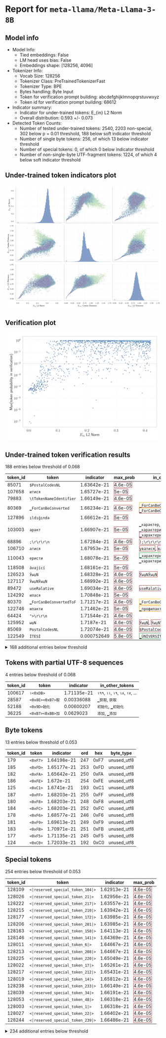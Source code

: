 # Report for `meta-llama/Meta-Llama-3-8B`

## Model info

* Model Info: 
  * Tied embeddings: False
  * LM head uses bias: False
  * Embeddings shape: [128256, 4096]
* Tokenizer Info: 
  * Vocab Size: 128256
  * Tokenizer Class: PreTrainedTokenizerFast
  * Tokenizer Type: BPE
  * Bytes handling: Byte Input
  * Token for verification prompt building: abcdefghijklmnopqrstuvwxyz
  * Token id for verification prompt building: 68612
* Indicator summary: 
  * Indicator for under-trained tokens: E_{in} L2 Norm
  * Overall distribution: 0.593 +/- 0.073
* Detected Token Counts: 
  * Number of tested under-trained tokens: 2540, 2203 non-special, 302 below p = 0.01 threshold, 188 below soft indicator threshold
  * Number of single byte tokens: 256, of which 13 below indicator threshold
  * Number of special tokens: 0, of which 0 below indicator threshold
  * Number of non-single-byte UTF-fragment tokens:  1224, of which 4 below soft indicator threshold

## Under-trained token indicators plot
![Indicators scatter plots](../indicators_pairplot_byid/meta_llama_Meta_Llama_3_8B.png)

## Verification plot
![Verification plot](../verifications_scatterplot/meta_llama_Meta_Llama_3_8B.png)

## Under-trained token verification results
188 entries below threshold of 0.068

|   token_id | token                             |   indicator | max_prob                                                         | in_other_tokens                                                                                                                                                                                                                                                                                        |
|------------|-----------------------------------|-------------|------------------------------------------------------------------|--------------------------------------------------------------------------------------------------------------------------------------------------------------------------------------------------------------------------------------------------------------------------------------------------------|
|      85071 | ````` $PostalCodesNL `````        | 1.63642e-21 | <span style='border: 1px solid rgb(169, 68, 66);'>4.6e-05</span> |                                                                                                                                                                                                                                                                                                        |
|     107658 | ````` итися `````                 | 1.65727e-21 | <span style='border: 1px solid rgb(169, 68, 66);'>5e-05</span>   |                                                                                                                                                                                                                                                                                                        |
|      79883 | ````` \tTokenNameIdentifier ````` | 1.66149e-21 | <span style='border: 1px solid rgb(169, 68, 66);'>4.6e-05</span> |                                                                                                                                                                                                                                                                                                        |
|      80369 | ````` ▁ForCanBeConverted `````    | 1.66234e-21 | <span style='border: 1px solid rgb(169, 68, 66);'>4.6e-05</span> | <span style='border: 1px solid rgb(251, 189, 8);'>````` ▁ForCanBeConvertedToForeach `````</span>, <span style='border: 1px solid rgb(169, 68, 66);'>````` ▁ForCanBeConvertedToF `````</span>                                                                                                           |
|     127896 | ````` ıldığında `````             | 1.66612e-21 | <span style='border: 1px solid rgb(169, 68, 66);'>5e-05</span>   |                                                                                                                                                                                                                                                                                                        |
|     103003 | ````` аракт `````                 | 1.66907e-21 | <span style='border: 1px solid rgb(169, 68, 66);'>5e-05</span>   | ````` ▁характер `````, <span style='border: 1px solid rgb(40, 167, 69);'>````` ▁характеристи `````</span>, ````` ▁характеристики `````, <span style='border: 1px solid rgb(169, 68, 66);'>````` ▁характериз `````</span>, <span style='border: 1px solid rgb(40, 167, 69);'>````` ▁характ `````</span> |
|      68896 | ````` ;\r\r\r\n `````             | 1.67284e-21 | <span style='border: 1px solid rgb(169, 68, 66);'>4.6e-05</span> | <span style='border: 1px solid rgb(169, 68, 66);'>````` );\r\r\r\n `````</span>                                                                                                                                                                                                                        |
|     106710 | ````` атися `````                 | 1.67953e-21 | <span style='border: 1px solid rgb(169, 68, 66);'>5e-05</span>   | <span style='border: 1px solid rgb(169, 68, 66);'>````` уватися `````</span>, <span style='border: 1px solid rgb(169, 68, 66);'>````` ватися `````</span>                                                                                                                                              |
|     110043 | ````` еристи `````                | 1.68078e-21 | <span style='border: 1px solid rgb(169, 68, 66);'>5e-05</span>   | <span style='border: 1px solid rgb(40, 167, 69);'>````` ▁характеристи `````</span>, ````` ▁характеристики `````                                                                                                                                                                                        |
|     118508 | ````` ávající `````               | 1.68161e-21 | <span style='border: 1px solid rgb(169, 68, 66);'>5e-05</span>   |                                                                                                                                                                                                                                                                                                        |
|     126523 | ````` ЎыџN `````                  | 1.68328e-21 | <span style='border: 1px solid rgb(169, 68, 66);'>4.6e-05</span> | <span style='border: 1px solid rgb(169, 68, 66);'>````` ЎыџNЎыџN `````</span>                                                                                                                                                                                                                          |
|     127117 | ````` ЎыџNЎыџN `````              | 1.68992e-21 | <span style='border: 1px solid rgb(169, 68, 66);'>4.6e-05</span> |                                                                                                                                                                                                                                                                                                        |
|      89472 | ````` useRalative `````           | 1.69034e-21 | <span style='border: 1px solid rgb(169, 68, 66);'>4.6e-05</span> | <span style='border: 1px solid rgb(169, 68, 66);'>````` useRalativeImagePath `````</span>                                                                                                                                                                                                              |
|     124292 | ````` илася `````                 | 1.70848e-21 | <span style='border: 1px solid rgb(169, 68, 66);'>5e-05</span>   |                                                                                                                                                                                                                                                                                                        |
|      80370 | ````` ▁ForCanBeConvertedToF ````` | 1.71217e-21 | <span style='border: 1px solid rgb(169, 68, 66);'>4.6e-05</span> | <span style='border: 1px solid rgb(251, 189, 8);'>````` ▁ForCanBeConvertedToForeach `````</span>                                                                                                                                                                                                       |
|     122746 | ````` илакти `````                | 1.71462e-21 | <span style='border: 1px solid rgb(169, 68, 66);'>5e-05</span>   | <span style='border: 1px solid rgb(255, 145, 0);'>````` ▁профилакти `````</span>                                                                                                                                                                                                                       |
|      64424 | ````` ">\r\r\n `````              | 1.71544e-21 | <span style='border: 1px solid rgb(169, 68, 66);'>4.6e-05</span> |                                                                                                                                                                                                                                                                                                        |
|     125952 | ````` ыџN `````                   | 1.7187e-21  | <span style='border: 1px solid rgb(169, 68, 66);'>4.6e-05</span> | <span style='border: 1px solid rgb(169, 68, 66);'>````` ЎыџN `````</span>, <span style='border: 1px solid rgb(169, 68, 66);'>````` ЎыџNЎыџN `````</span>                                                                                                                                               |
|      85069 | ````` PostalCodesNL `````         | 1.72074e-21 | <span style='border: 1px solid rgb(169, 68, 66);'>4.6e-05</span> | <span style='border: 1px solid rgb(169, 68, 66);'>````` $PostalCodesNL `````</span>                                                                                                                                                                                                                    |
|     122549 | ````` İTESİ `````                 | 0.000752649 | <span style='border: 1px solid rgb(169, 68, 66);'>5.8e-05</span> | <span style='border: 1px solid rgb(40, 167, 69);'>````` ▁ÜNİVERSİTESİ `````</span>                                                                                                                                                                                                                     |
<details><summary>168 additional entries below threshold</summary>

|   token_id | token                                        |   indicator | max_prob                                                         | in_other_tokens                                                                                                                                                                                                                    |
|------------|----------------------------------------------|-------------|------------------------------------------------------------------|------------------------------------------------------------------------------------------------------------------------------------------------------------------------------------------------------------------------------------|
|     126545 | ````` ılmaktadır `````                       |  0.00102463 | <span style='border: 1px solid rgb(169, 68, 66);'>5.4e-05</span> |                                                                                                                                                                                                                                    |
|     118260 | ````` ávací `````                            |  0.00120879 | <span style='border: 1px solid rgb(169, 68, 66);'>6e-05</span>   |                                                                                                                                                                                                                                    |
|     126647 | ````` lásil `````                            |  0.00255155 | <span style='border: 1px solid rgb(169, 68, 66);'>6.9e-05</span> |                                                                                                                                                                                                                                    |
|     111067 | ````` ıldığı `````                           |  0.00261602 | <span style='border: 1px solid rgb(169, 68, 66);'>9.8e-08</span> | <span style='border: 1px solid rgb(169, 68, 66);'>````` ıldığında `````</span>                                                                                                                                                     |
|     116552 | ````` ujícím `````                           |  0.0042357  | <span style='border: 1px solid rgb(169, 68, 66);'>6.5e-05</span> |                                                                                                                                                                                                                                    |
|     114185 | ````` ımsız `````                            |  0.00502558 | <span style='border: 1px solid rgb(169, 68, 66);'>5.2e-05</span> | ````` ▁bağımsız `````                                                                                                                                                                                                              |
|     112162 | ````` уватися `````                          |  0.00505603 | <span style='border: 1px solid rgb(169, 68, 66);'>7.7e-05</span> |                                                                                                                                                                                                                                    |
|     108577 | ````` ilmektedir `````                       |  0.00524219 | <span style='border: 1px solid rgb(169, 68, 66);'>7.3e-05</span> |                                                                                                                                                                                                                                    |
|     120424 | ````` espoň `````                            |  0.00554391 | <span style='border: 1px solid rgb(169, 68, 66);'>6.6e-05</span> | ````` ▁alespoň `````                                                                                                                                                                                                               |
|      55716 | ````` ▁?>\r\n\r\n `````                      |  0.00589065 | <span style='border: 1px solid rgb(169, 68, 66);'>6e-05</span>   |                                                                                                                                                                                                                                    |
|     115614 | ````` ujících `````                          |  0.00616856 | <span style='border: 1px solid rgb(169, 68, 66);'>6.8e-05</span> |                                                                                                                                                                                                                                    |
|     110024 | ````` ▁CLIIIK `````                          |  0.00653873 | <span style='border: 1px solid rgb(169, 68, 66);'>7.4e-08</span> |                                                                                                                                                                                                                                    |
|     127748 | ````` ımlar `````                            |  0.00685024 | <span style='border: 1px solid rgb(169, 68, 66);'>6.7e-05</span> |                                                                                                                                                                                                                                    |
|     108653 | ````` átky `````                             |  0.00785891 | <span style='border: 1px solid rgb(169, 68, 66);'>8.1e-05</span> | ````` ▁látky `````                                                                                                                                                                                                                 |
|     118805 | ````` дивиду `````                           |  0.00785909 | <span style='border: 1px solid rgb(169, 68, 66);'>6.5e-05</span> | <span style='border: 1px solid rgb(40, 167, 69);'>````` ▁индивиду `````</span>                                                                                                                                                     |
|      90050 | ````` _ComCallableWrapper `````              |  0.00805348 | <span style='border: 1px solid rgb(169, 68, 66);'>7.9e-05</span> |                                                                                                                                                                                                                                    |
|     109045 | ````` krvldkf `````                          |  0.00827428 | <span style='border: 1px solid rgb(169, 68, 66);'>8.2e-05</span> | <span style='border: 1px solid rgb(40, 167, 69);'>````` ▁eoqkrvldkf `````</span>                                                                                                                                                   |
|      47073 | ````` webElementXpaths `````                 |  0.00850773 | <span style='border: 1px solid rgb(169, 68, 66);'>0.00014</span> |                                                                                                                                                                                                                                    |
|      98668 | ````` );\r\r\r\n `````                       |  0.00942266 | <span style='border: 1px solid rgb(169, 68, 66);'>4.7e-05</span> |                                                                                                                                                                                                                                    |
|     127367 | ````` ımlı `````                             |  0.00953778 | <span style='border: 1px solid rgb(169, 68, 66);'>6.5e-05</span> |                                                                                                                                                                                                                                    |
|     108918 | ````` алася `````                            |  0.00967795 | <span style='border: 1px solid rgb(169, 68, 66);'>6.3e-05</span> |                                                                                                                                                                                                                                    |
|     112063 | ````` кадем `````                            |  0.00970403 | <span style='border: 1px solid rgb(169, 68, 66);'>3e-05</span>   | <span style='border: 1px solid rgb(40, 167, 69);'>````` ▁академ `````</span>                                                                                                                                                       |
|     110150 | ````` átku `````                             |  0.0107995  | <span style='border: 1px solid rgb(169, 68, 66);'>6.9e-05</span> | ````` ▁začátku `````                                                                                                                                                                                                               |
|     117857 | ````` ılmaz `````                            |  0.0109954  | <span style='border: 1px solid rgb(169, 68, 66);'>5.5e-05</span> |                                                                                                                                                                                                                                    |
|     115721 | ````` átní `````                             |  0.0111076  | <span style='border: 1px solid rgb(169, 68, 66);'>6.4e-05</span> | ````` ▁státní `````                                                                                                                                                                                                                |
|     127438 | ````` ▍▍▍▍▍▍▍▍▍▍▍▍▍▍▍▍ `````                 |  0.0115956  | <span style='border: 1px solid rgb(169, 68, 66);'>0.0002</span>  |                                                                                                                                                                                                                                    |
|     114533 | ````` ーカー `````                           |  0.0117251  | <span style='border: 1px solid rgb(169, 68, 66);'>6.2e-05</span> |                                                                                                                                                                                                                                    |
|     102564 | ````` ıldı `````                             |  0.0124775  | <span style='border: 1px solid rgb(169, 68, 66);'>7e-05</span>   | ````` ▁yıldız `````, <span style='border: 1px solid rgb(169, 68, 66);'>````` ıldığında `````</span>, <span style='border: 1px solid rgb(169, 68, 66);'>````` ıldığı `````</span>, ````` ▁yıldır `````, ````` ▁yapıldı `````        |
|     113234 | ````` uştur `````                            |  0.0125239  | <span style='border: 1px solid rgb(169, 68, 66);'>5.1e-05</span> | ````` ▁olmuştur `````                                                                                                                                                                                                              |
|      71785 | ````` .*;\r\n\r\n `````                      |  0.0130966  | <span style='border: 1px solid rgb(169, 68, 66);'>7e-05</span>   |                                                                                                                                                                                                                                    |
|     122032 | ````` áhnout `````                           |  0.0136193  | <span style='border: 1px solid rgb(169, 68, 66);'>2.6e-05</span> |                                                                                                                                                                                                                                    |
|     112692 | ````` ▍▍▍▍▍▍▍▍ `````                         |  0.015001   | <span style='border: 1px solid rgb(169, 68, 66);'>0.00021</span> | <span style='border: 1px solid rgb(169, 68, 66);'>````` ▍▍▍▍▍▍▍▍▍▍▍▍▍▍▍▍ `````</span>                                                                                                                                              |
|     113004 | ````` ▁виріш `````                           |  0.0150916  | <span style='border: 1px solid rgb(169, 68, 66);'>4.2e-05</span> |                                                                                                                                                                                                                                    |
|      89473 | ````` useRalativeImagePath `````             |  0.0157011  | <span style='border: 1px solid rgb(169, 68, 66);'>0.00011</span> |                                                                                                                                                                                                                                    |
|      64448 | ````` ?>\r\n\r\n `````                       |  0.0158686  | <span style='border: 1px solid rgb(169, 68, 66);'>7.9e-05</span> |                                                                                                                                                                                                                                    |
|     106951 | ````` 글상위 `````                           |  0.0160179  | <span style='border: 1px solid rgb(169, 68, 66);'>7e-05</span>   | <span style='border: 1px solid rgb(40, 167, 69);'>````` ▁구글상위 `````</span>, <span style='border: 1px solid rgb(40, 167, 69);'>````` 구글상위 `````</span>                                                                      |
|     126173 | ````` vající `````                           |  0.0166187  | <span style='border: 1px solid rgb(169, 68, 66);'>4e-05</span>   |                                                                                                                                                                                                                                    |
|     115105 | ````` ▁神马收录 `````                        |  0.0172932  | <span style='border: 1px solid rgb(169, 68, 66);'>8.6e-05</span> |                                                                                                                                                                                                                                    |
|      58508 | ````` :-------------</ `````                 |  0.0173014  | <span style='border: 1px solid rgb(169, 68, 66);'>4.4e-05</span> |                                                                                                                                                                                                                                    |
|     114860 | ````` ılmıştır `````                         |  0.0181532  | <span style='border: 1px solid rgb(169, 68, 66);'>4.5e-05</span> |                                                                                                                                                                                                                                    |
|     120702 | ````` ▁характериз `````                      |  0.018402   | <span style='border: 1px solid rgb(169, 68, 66);'>5.8e-05</span> |                                                                                                                                                                                                                                    |
|      89475 | ````` elementGuidId `````                    |  0.0184321  | <span style='border: 1px solid rgb(169, 68, 66);'>0.00016</span> |                                                                                                                                                                                                                                    |
|      89471 | ````` useRal `````                           |  0.0184572  | <span style='border: 1px solid rgb(169, 68, 66);'>3.2e-07</span> | <span style='border: 1px solid rgb(169, 68, 66);'>````` useRalative `````</span>, <span style='border: 1px solid rgb(169, 68, 66);'>````` useRalativeImagePath `````</span>                                                        |
|     106216 | ````` ıntı `````                             |  0.0185225  | <span style='border: 1px solid rgb(169, 68, 66);'>9.8e-05</span> | ````` ▁ayrıntılı `````, <span style='border: 1px solid rgb(40, 167, 69);'>````` ▁ayrıntı `````</span>, <span style='border: 1px solid rgb(40, 167, 69);'>````` ▁sıkıntı `````</span>                                               |
|      96348 | ````` ',\r\r\n `````                         |  0.0189394  | <span style='border: 1px solid rgb(169, 68, 66);'>0.00012</span> |                                                                                                                                                                                                                                    |
|     114836 | ````` ーション `````                         |  0.0191408  | <span style='border: 1px solid rgb(169, 68, 66);'>8e-05</span>   |                                                                                                                                                                                                                                    |
|     112907 | ````` uyordu `````                           |  0.0194386  | <span style='border: 1px solid rgb(169, 68, 66);'>0.00014</span> |                                                                                                                                                                                                                                    |
|     115970 | ````` üyordu `````                           |  0.0194915  | <span style='border: 1px solid rgb(169, 68, 66);'>5.3e-05</span> |                                                                                                                                                                                                                                    |
|     111691 | ````` abancı `````                           |  0.01969    | <span style='border: 1px solid rgb(169, 68, 66);'>5.7e-05</span> | ````` ▁yabancı `````                                                                                                                                                                                                               |
|      81259 | ````` artisanlib `````                       |  0.0204922  | <span style='border: 1px solid rgb(169, 68, 66);'>0.00013</span> |                                                                                                                                                                                                                                    |
|     124393 | ````` sahuje `````                           |  0.0205766  | <span style='border: 1px solid rgb(169, 68, 66);'>6.2e-05</span> |                                                                                                                                                                                                                                    |
|     127667 | ````` ▁располаг `````                        |  0.0211503  | <span style='border: 1px solid rgb(169, 68, 66);'>7.1e-05</span> |                                                                                                                                                                                                                                    |
|     117011 | ````` ımda `````                             |  0.021701   | <span style='border: 1px solid rgb(169, 68, 66);'>6.1e-05</span> |                                                                                                                                                                                                                                    |
|     101673 | ````` ektedir `````                          |  0.0220067  | <span style='border: 1px solid rgb(169, 68, 66);'>4.6e-05</span> | ````` ▁etmektedir `````, <span style='border: 1px solid rgb(251, 189, 8);'>````` mektedir `````</span>, ````` ▁gerekmektedir `````, <span style='border: 1px solid rgb(169, 68, 66);'>````` ilmektedir `````</span>                |
|      72710 | ````` ▁-->\r\n\r\n `````                     |  0.0221194  | <span style='border: 1px solid rgb(169, 68, 66);'>0.00011</span> |                                                                                                                                                                                                                                    |
|     125700 | ````` rální `````                            |  0.0222091  | <span style='border: 1px solid rgb(169, 68, 66);'>5.8e-05</span> |                                                                                                                                                                                                                                    |
|     112620 | ````` ▁підтрим `````                         |  0.0235681  | <span style='border: 1px solid rgb(169, 68, 66);'>4.6e-05</span> |                                                                                                                                                                                                                                    |
|     115216 | ````` ючись `````                            |  0.0246789  | <span style='border: 1px solid rgb(169, 68, 66);'>3.1e-05</span> |                                                                                                                                                                                                                                    |
|     124593 | ````` назнач `````                           |  0.0249674  | <span style='border: 1px solid rgb(169, 68, 66);'>9.4e-05</span> | <span style='border: 1px solid rgb(169, 68, 66);'>````` ▁предназнач `````</span>                                                                                                                                                   |
|     114091 | ````` üslüman `````                          |  0.0252746  | <span style='border: 1px solid rgb(169, 68, 66);'>5.3e-05</span> | ````` ▁Müslüman `````                                                                                                                                                                                                              |
|     125265 | ````` україн `````                           |  0.0255758  | <span style='border: 1px solid rgb(169, 68, 66);'>5.8e-05</span> | ````` ▁української `````                                                                                                                                                                                                           |
|     127954 | ````` jícím `````                            |  0.0256277  | <span style='border: 1px solid rgb(169, 68, 66);'>8.9e-05</span> |                                                                                                                                                                                                                                    |
|     127577 | ````` lamaktadır `````                       |  0.0261778  | <span style='border: 1px solid rgb(169, 68, 66);'>4.9e-05</span> |                                                                                                                                                                                                                                    |
|     105435 | ````` алась `````                            |  0.0262369  | <span style='border: 1px solid rgb(169, 68, 66);'>8.1e-05</span> |                                                                                                                                                                                                                                    |
|     126634 | ````` ▁přiroz `````                          |  0.026512   | <span style='border: 1px solid rgb(169, 68, 66);'>0.00012</span> |                                                                                                                                                                                                                                    |
|     120048 | ````` 重複重複 `````                         |  0.0266281  | <span style='border: 1px solid rgb(169, 68, 66);'>0.00017</span> |                                                                                                                                                                                                                                    |
|      33786 | ````` webElementProperties `````             |  0.0269404  | <span style='border: 1px solid rgb(169, 68, 66);'>0.00034</span> |                                                                                                                                                                                                                                    |
|     120454 | ````` lıkları `````                          |  0.0286901  | <span style='border: 1px solid rgb(169, 68, 66);'>0.00011</span> |                                                                                                                                                                                                                                    |
|     123745 | ````` ▁zahrn `````                           |  0.0288993  | <span style='border: 1px solid rgb(169, 68, 66);'>0.00012</span> |                                                                                                                                                                                                                                    |
|     107102 | ````` ıyordu `````                           |  0.02923    | <span style='border: 1px solid rgb(169, 68, 66);'>0.00018</span> |                                                                                                                                                                                                                                    |
|     105787 | ````` ▍▍▍▍ `````                             |  0.0292553  | <span style='border: 1px solid rgb(169, 68, 66);'>0.00077</span> | <span style='border: 1px solid rgb(169, 68, 66);'>````` ▍▍▍▍▍▍▍▍▍▍▍▍▍▍▍▍ `````</span>, <span style='border: 1px solid rgb(169, 68, 66);'>````` ▍▍▍▍▍▍▍▍ `````</span>                                                               |
|     109744 | ````` acaktır `````                          |  0.0293588  | <span style='border: 1px solid rgb(169, 68, 66);'>0.00012</span> | ````` ▁olacaktır `````                                                                                                                                                                                                             |
|     107572 | ````` ecektir `````                          |  0.0302743  | <span style='border: 1px solid rgb(169, 68, 66);'>0.00026</span> |                                                                                                                                                                                                                                    |
|     104516 | ````` ılmış `````                            |  0.0305404  | <span style='border: 1px solid rgb(169, 68, 66);'>0.0002</span>  | ````` ▁yapılmış `````, <span style='border: 1px solid rgb(169, 68, 66);'>````` ılmıştır `````</span>                                                                                                                               |
|     120959 | ````` jících `````                           |  0.0311832  | <span style='border: 1px solid rgb(169, 68, 66);'>0.00012</span> |                                                                                                                                                                                                                                    |
|      93249 | ````` ();\r\r\n `````                        |  0.0320864  | <span style='border: 1px solid rgb(169, 68, 66);'>0.00026</span> |                                                                                                                                                                                                                                    |
|     113983 | ````` acılık `````                           |  0.0324334  | <span style='border: 1px solid rgb(169, 68, 66);'>7.9e-05</span> |                                                                                                                                                                                                                                    |
|     121475 | ````` ніцип `````                            |  0.0327477  | <span style='border: 1px solid rgb(169, 68, 66);'>8e-05</span>   |                                                                                                                                                                                                                                    |
|     125022 | ````` џN `````                               |  0.0327484  | <span style='border: 1px solid rgb(169, 68, 66);'>0.00032</span> | <span style='border: 1px solid rgb(169, 68, 66);'>````` ЎыџN `````</span>, <span style='border: 1px solid rgb(169, 68, 66);'>````` ЎыџNЎыџN `````</span>, <span style='border: 1px solid rgb(169, 68, 66);'>````` ыџN `````</span> |
|     107197 | ````` ▁використов `````                      |  0.0342576  | <span style='border: 1px solid rgb(169, 68, 66);'>7e-05</span>   | ````` ▁використовувати `````                                                                                                                                                                                                       |
|     126257 | ````` џЭ `````                               |  0.0342947  | <span style='border: 1px solid rgb(169, 68, 66);'>0.00014</span> |                                                                                                                                                                                                                                    |
|     114692 | ````` илась `````                            |  0.0345342  | <span style='border: 1px solid rgb(169, 68, 66);'>0.00011</span> |                                                                                                                                                                                                                                    |
|     115108 | ````` ▁百度流量 `````                        |  0.0349656  | <span style='border: 1px solid rgb(169, 68, 66);'>0.00019</span> |                                                                                                                                                                                                                                    |
|     118228 | ````` ▁předsed `````                         |  0.0355248  | <span style='border: 1px solid rgb(169, 68, 66);'>0.00057</span> |                                                                                                                                                                                                                                    |
|     117691 | ````` lıklar `````                           |  0.0357264  | <span style='border: 1px solid rgb(169, 68, 66);'>0.00017</span> | <span style='border: 1px solid rgb(169, 68, 66);'>````` lıkları `````</span>                                                                                                                                                       |
|     115129 | ````` lıklı `````                            |  0.0367205  | <span style='border: 1px solid rgb(169, 68, 66);'>0.00027</span> | ````` ▁sağlıklı `````                                                                                                                                                                                                              |
|     117929 | ````` ▁вихов `````                           |  0.0371931  | <span style='border: 1px solid rgb(169, 68, 66);'>5.9e-05</span> |                                                                                                                                                                                                                                    |
|     126626 | ````` ▁адміністратив `````                   |  0.0375021  | <span style='border: 1px solid rgb(169, 68, 66);'>4.2e-05</span> |                                                                                                                                                                                                                                    |
|     124647 | ````` itelné `````                           |  0.0379274  | <span style='border: 1px solid rgb(169, 68, 66);'>0.00023</span> |                                                                                                                                                                                                                                    |
|      70316 | ````` erusform `````                         |  0.0380577  | <span style='border: 1px solid rgb(255, 145, 0);'>0.0025</span>  | <span style='border: 1px solid rgb(40, 167, 69);'>````` numerusform `````</span>                                                                                                                                                   |
|     115487 | ````` ▁králov `````                          |  0.0381805  | <span style='border: 1px solid rgb(169, 68, 66);'>0.0001</span>  |                                                                                                                                                                                                                                    |
|     122315 | ````` müştür `````                           |  0.0383401  | <span style='border: 1px solid rgb(255, 145, 0);'>0.0019</span>  |                                                                                                                                                                                                                                    |
|     119465 | ````` ▁присутств `````                       |  0.0383587  | <span style='border: 1px solid rgb(169, 68, 66);'>9.9e-05</span> |                                                                                                                                                                                                                                    |
|     106920 | ````` rodní `````                            |  0.0385826  | <span style='border: 1px solid rgb(169, 68, 66);'>0.00023</span> |                                                                                                                                                                                                                                    |
|     127877 | ````` ▁Coğraf `````                          |  0.0388995  | <span style='border: 1px solid rgb(169, 68, 66);'>0.00011</span> |                                                                                                                                                                                                                                    |
|     127531 | ````` ▁vyrá `````                            |  0.039389   | <span style='border: 1px solid rgb(169, 68, 66);'>0.00012</span> |                                                                                                                                                                                                                                    |
|      31960 | ````` quotelev `````                         |  0.0402828  | <span style='border: 1px solid rgb(255, 145, 0);'>0.0053</span>  |                                                                                                                                                                                                                                    |
|      98100 | ````` (stypy `````                           |  0.040347   | <span style='border: 1px solid rgb(255, 145, 0);'>0.0064</span>  |                                                                                                                                                                                                                                    |
|     116171 | ````` cılık `````                            |  0.0411416  | <span style='border: 1px solid rgb(169, 68, 66);'>0.00026</span> |                                                                                                                                                                                                                                    |
|     123997 | ````` alardan `````                          |  0.0411684  | <span style='border: 1px solid rgb(169, 68, 66);'>7.3e-05</span> |                                                                                                                                                                                                                                    |
|     117098 | ````` ▁зазнач `````                          |  0.041482   | <span style='border: 1px solid rgb(169, 68, 66);'>6.2e-05</span> |                                                                                                                                                                                                                                    |
|     125808 | ````` larındaki `````                        |  0.0415826  | <span style='border: 1px solid rgb(169, 68, 66);'>0.00035</span> |                                                                                                                                                                                                                                    |
|      62420 | ````` );\r\r\n `````                         |  0.0418393  | <span style='border: 1px solid rgb(255, 145, 0);'>0.0026</span>  | <span style='border: 1px solid rgb(169, 68, 66);'>````` ();\r\r\n `````</span>                                                                                                                                                     |
|     127711 | ````` dıktan `````                           |  0.0422454  | <span style='border: 1px solid rgb(169, 68, 66);'>0.00039</span> |                                                                                                                                                                                                                                    |
|     114767 | ````` iyesi `````                            |  0.0425753  | <span style='border: 1px solid rgb(169, 68, 66);'>0.00015</span> | ````` ▁Belediyesi `````                                                                                                                                                                                                            |
|     123107 | ````` maması `````                           |  0.0428917  | <span style='border: 1px solid rgb(169, 68, 66);'>0.00093</span> |                                                                                                                                                                                                                                    |
|     120894 | ````` ▁přítom `````                          |  0.0428988  | <span style='border: 1px solid rgb(169, 68, 66);'>0.00029</span> |                                                                                                                                                                                                                                    |
|     119000 | ````` пеки `````                             |  0.0429331  | <span style='border: 1px solid rgb(255, 145, 0);'>0.0014</span>  | ````` ▁безпеки `````                                                                                                                                                                                                               |
|      87829 | ````` ▁}\r\r\n `````                         |  0.0430504  | <span style='border: 1px solid rgb(255, 145, 0);'>0.0051</span>  |                                                                                                                                                                                                                                    |
|     107818 | ````` ární `````                             |  0.0431548  | <span style='border: 1px solid rgb(169, 68, 66);'>0.00096</span> |                                                                                                                                                                                                                                    |
|      47072 | ````` webElementX `````                      |  0.0433882  | <span style='border: 1px solid rgb(251, 189, 8);'>0.014</span>   | <span style='border: 1px solid rgb(169, 68, 66);'>````` webElementXpaths `````</span>                                                                                                                                              |
|     127994 | ````` ватися `````                           |  0.0434196  | <span style='border: 1px solid rgb(169, 68, 66);'>7.2e-05</span> |                                                                                                                                                                                                                                    |
|     112969 | ````` ▁nhiễ `````                            |  0.0436984  | <span style='border: 1px solid rgb(255, 145, 0);'>0.0082</span>  | ````` ▁nhiễm `````                                                                                                                                                                                                                 |
|     123611 | ````` ▁Českosloven `````                     |  0.0438325  | <span style='border: 1px solid rgb(169, 68, 66);'>0.00017</span> |                                                                                                                                                                                                                                    |
|     121671 | ````` ▁düşünc `````                          |  0.0439445  | <span style='border: 1px solid rgb(169, 68, 66);'>0.00014</span> |                                                                                                                                                                                                                                    |
|     116452 | ````` ▁söyley `````                          |  0.0441037  | <span style='border: 1px solid rgb(169, 68, 66);'>5.4e-05</span> |                                                                                                                                                                                                                                    |
|     115944 | ````` ▁vzdál `````                           |  0.0442752  | <span style='border: 1px solid rgb(169, 68, 66);'>0.00022</span> | <span style='border: 1px solid rgb(40, 167, 69);'>````` ▁vzdálen `````</span>                                                                                                                                                      |
|     125786 | ````` ▁nebezpeč `````                        |  0.0452252  | <span style='border: 1px solid rgb(169, 68, 66);'>0.00019</span> |                                                                                                                                                                                                                                    |
|     124069 | ````` ▁přibliž `````                         |  0.0454206  | <span style='border: 1px solid rgb(169, 68, 66);'>0.00015</span> |                                                                                                                                                                                                                                    |
|     124703 | ````` ırlar `````                            |  0.0458937  | <span style='border: 1px solid rgb(255, 145, 0);'>0.0032</span>  |                                                                                                                                                                                                                                    |
|     122047 | ````` ▁зустрі `````                          |  0.0460329  | <span style='border: 1px solid rgb(169, 68, 66);'>9.8e-05</span> |                                                                                                                                                                                                                                    |
|     104121 | ````` iyordu `````                           |  0.0460376  | <span style='border: 1px solid rgb(169, 68, 66);'>0.00056</span> |                                                                                                                                                                                                                                    |
|     119709 | ````` kyně `````                             |  0.0460485  | <span style='border: 1px solid rgb(255, 145, 0);'>0.0011</span>  |                                                                                                                                                                                                                                    |
|      31836 | ````` >\r\r\n `````                          |  0.0481482  | <span style='border: 1px solid rgb(255, 145, 0);'>0.0053</span>  | <span style='border: 1px solid rgb(169, 68, 66);'>````` ">\r\r\n `````</span>                                                                                                                                                      |
|     126357 | ````` ▁предназнач `````                      |  0.0483082  | <span style='border: 1px solid rgb(169, 68, 66);'>0.00024</span> |                                                                                                                                                                                                                                    |
|     118377 | ````` ▁meziná `````                          |  0.0484726  | <span style='border: 1px solid rgb(169, 68, 66);'>0.00012</span> |                                                                                                                                                                                                                                    |
|     112054 | ````` těz `````                              |  0.0497428  | <span style='border: 1px solid rgb(255, 145, 0);'>0.0017</span>  | ````` ▁vítěz `````                                                                                                                                                                                                                 |
|     127769 | ````` ▁выращи `````                          |  0.0497999  | <span style='border: 1px solid rgb(169, 68, 66);'>9.9e-05</span> |                                                                                                                                                                                                                                    |
|     126754 | ````` dıkları `````                          |  0.0502199  | <span style='border: 1px solid rgb(169, 68, 66);'>0.00015</span> |                                                                                                                                                                                                                                    |
|     127024 | ````` ▁профилакти `````                      |  0.0509546  | <span style='border: 1px solid rgb(255, 145, 0);'>0.0042</span>  |                                                                                                                                                                                                                                    |
|      38335 | ````` ">\r\n\r\n `````                       |  0.0517629  | <span style='border: 1px solid rgb(169, 68, 66);'>0.00039</span> |                                                                                                                                                                                                                                    |
|      51574 | ````` ▁{\r\r\n `````                         |  0.0524767  | <span style='border: 1px solid rgb(251, 189, 8);'>0.016</span>   |                                                                                                                                                                                                                                    |
|     110410 | ````` ▁seviy `````                           |  0.0526253  | <span style='border: 1px solid rgb(169, 68, 66);'>0.00032</span> |                                                                                                                                                                                                                                    |
|      70784 | ````` Japgolly `````                         |  0.0526356  | <span style='border: 1px solid rgb(169, 68, 66);'>0.00064</span> | <span style='border: 1px solid rgb(251, 189, 8);'>````` ▁typingsJapgolly `````</span>                                                                                                                                              |
|     123584 | ````` ▁Každ `````                            |  0.0527049  | <span style='border: 1px solid rgb(169, 68, 66);'>0.00026</span> |                                                                                                                                                                                                                                    |
|     119162 | ````` ▁визнача `````                         |  0.0527414  | <span style='border: 1px solid rgb(169, 68, 66);'>4.9e-05</span> |                                                                                                                                                                                                                                    |
|     120592 | ````` тися `````                             |  0.0538087  | <span style='border: 1px solid rgb(255, 145, 0);'>0.0026</span>  | ````` ▁тисяч `````, <span style='border: 1px solid rgb(169, 68, 66);'>````` ватися `````</span>                                                                                                                                    |
|     119776 | ````` ▁yaptığ `````                          |  0.0541079  | <span style='border: 1px solid rgb(169, 68, 66);'>8.1e-05</span> |                                                                                                                                                                                                                                    |
|     108457 | ````` lardı `````                            |  0.055004   | <span style='border: 1px solid rgb(255, 145, 0);'>0.0014</span>  | ````` lardır `````                                                                                                                                                                                                                 |
|      66534 | ````` '];\r\n\r\n `````                      |  0.0552098  | <span style='border: 1px solid rgb(169, 68, 66);'>0.00015</span> |                                                                                                                                                                                                                                    |
|     105672 | ````` ▁розвит `````                          |  0.0553994  | <span style='border: 1px solid rgb(169, 68, 66);'>0.00028</span> | ````` ▁розвитку `````, ````` ▁розвиток `````                                                                                                                                                                                       |
|     108980 | ````` ▁smlou `````                           |  0.0559297  | <span style='border: 1px solid rgb(251, 189, 8);'>0.015</span>   | ````` ▁smlouvy `````                                                                                                                                                                                                               |
|      95073 | ````` -vesm `````                            |  0.0564994  | <span style='border: 1px solid rgb(255, 145, 0);'>0.001</span>   |                                                                                                                                                                                                                                    |
|     100509 | ````` џџџџџџџџџџџџџџџџ `````                 |  0.0576955  | <span style='border: 1px solid rgb(251, 189, 8);'>0.033</span>   | <span style='border: 1px solid rgb(40, 167, 69);'>````` џџџџџџџџџџџџџџџџџџџџџџџџџџџџџџџџ `````</span>                                                                                                                              |
|     107996 | ````` ▁визнач `````                          |  0.0578421  | <span style='border: 1px solid rgb(169, 68, 66);'>0.00013</span> | <span style='border: 1px solid rgb(169, 68, 66);'>````` ▁визнача `````</span>, ````` ▁визначення `````                                                                                                                             |
|     125029 | ````` ▁νεφοκ `````                           |  0.05798    | <span style='border: 1px solid rgb(255, 145, 0);'>0.0017</span>  | <span style='border: 1px solid rgb(40, 167, 69);'>````` ▁νεφοκάλυψης `````</span>                                                                                                                                                  |
|     117949 | ````` eştir `````                            |  0.0597541  | <span style='border: 1px solid rgb(255, 145, 0);'>0.0063</span>  | ````` ▁eleştir `````, ````` ▁yerleştir `````                                                                                                                                                                                       |
|     124971 | ````` ▁ابراه `````                           |  0.0598734  | <span style='border: 1px solid rgb(251, 189, 8);'>0.02</span>    |                                                                                                                                                                                                                                    |
|     119003 | ````` ▁taşıy `````                           |  0.0599231  | <span style='border: 1px solid rgb(169, 68, 66);'>8.6e-05</span> |                                                                                                                                                                                                                                    |
|     100323 | ````` џџџџџџџџ `````                         |  0.0612011  | <span style='border: 1px solid rgb(40, 167, 69);'>0.11</span>    | <span style='border: 1px solid rgb(251, 189, 8);'>````` џџџџџџџџџџџџџџџџ `````</span>, <span style='border: 1px solid rgb(40, 167, 69);'>````` џџџџџџџџџџџџџџџџџџџџџџџџџџџџџџџџ `````</span>                                       |
|     101056 | ````` џџџџџџџџџџџџџџџџџџџџџџџџџџџџџџџџ ````` |  0.0612144  | <span style='border: 1px solid rgb(40, 167, 69);'>0.61</span>    |                                                                                                                                                                                                                                    |
|      44001 | ````` _AdjustorThunk `````                   |  0.0621626  | <span style='border: 1px solid rgb(255, 145, 0);'>0.0011</span>  |                                                                                                                                                                                                                                    |
|     127865 | ````` ▁ослож `````                           |  0.0621897  | <span style='border: 1px solid rgb(169, 68, 66);'>0.00052</span> |                                                                                                                                                                                                                                    |
|     125759 | ````` ▁відріз `````                          |  0.0622253  | <span style='border: 1px solid rgb(169, 68, 66);'>0.00025</span> |                                                                                                                                                                                                                                    |
|     112206 | ````` ▁otevř `````                           |  0.0624219  | <span style='border: 1px solid rgb(169, 68, 66);'>0.00015</span> |                                                                                                                                                                                                                                    |
|      45222 | ````` ;\r\r\n `````                          |  0.0624994  | <span style='border: 1px solid rgb(251, 189, 8);'>0.036</span>   | <span style='border: 1px solid rgb(169, 68, 66);'>````` ();\r\r\n `````</span>, <span style='border: 1px solid rgb(255, 145, 0);'>````` );\r\r\n `````</span>                                                                      |
|     103754 | ````` ▁використ `````                        |  0.0629395  | <span style='border: 1px solid rgb(255, 145, 0);'>0.0011</span>  | <span style='border: 1px solid rgb(169, 68, 66);'>````` ▁використов `````</span>, ````` ▁використовувати `````, ````` ▁використання `````                                                                                          |
|     118751 | ````` ▁дозволя `````                         |  0.0631143  | <span style='border: 1px solid rgb(169, 68, 66);'>0.00081</span> |                                                                                                                                                                                                                                    |
|     110525 | ````` ▁vzděl `````                           |  0.0636834  | <span style='border: 1px solid rgb(251, 189, 8);'>0.091</span>   | ````` ▁vzdělávání `````                                                                                                                                                                                                            |
|     113774 | ````` ▁považ `````                           |  0.0637402  | <span style='border: 1px solid rgb(169, 68, 66);'>0.00032</span> |                                                                                                                                                                                                                                    |
|     126169 | ````` ařilo `````                            |  0.0641905  | <span style='border: 1px solid rgb(169, 68, 66);'>0.00029</span> | ````` ▁podařilo `````                                                                                                                                                                                                              |
|     127719 | ````` ▁розви `````                           |  0.0645571  | <span style='border: 1px solid rgb(255, 145, 0);'>0.0015</span>  |                                                                                                                                                                                                                                    |
|     113720 | ````` ▁açıklam `````                         |  0.0648015  | <span style='border: 1px solid rgb(169, 68, 66);'>0.00011</span> |                                                                                                                                                                                                                                    |
|     113050 | ````` muştur `````                           |  0.0653625  | <span style='border: 1px solid rgb(251, 189, 8);'>0.018</span>   | ````` ▁olmuştur `````                                                                                                                                                                                                              |
|     112803 | ````` üslü `````                             |  0.0654477  | <span style='border: 1px solid rgb(255, 145, 0);'>0.0034</span>  | ````` ▁Müslüman `````, <span style='border: 1px solid rgb(169, 68, 66);'>````` üslüman `````</span>                                                                                                                                |
|     124114 | ````` ▁заним `````                           |  0.0654566  | <span style='border: 1px solid rgb(255, 145, 0);'>0.0023</span>  |                                                                                                                                                                                                                                    |
|     127671 | ````` ▁vystav `````                          |  0.0659112  | <span style='border: 1px solid rgb(255, 145, 0);'>0.0026</span>  |                                                                                                                                                                                                                                    |
|     123563 | ````` ▁zvyš `````                            |  0.0659474  | <span style='border: 1px solid rgb(255, 145, 0);'>0.0035</span>  |                                                                                                                                                                                                                                    |
</details>


## Tokens with partial UTF-8 sequences
4 entries below threshold of 0.068

|   token_id | token                      |   indicator | in_other_tokens                                                                      |
|------------|----------------------------|-------------|--------------------------------------------------------------------------------------|
|     100617 | ````` ۱<0xDB> `````        | 1.71135e-21 | ````` ۱۹۹ `````, ````` ۱۱ `````, ````` ۱۹ `````, ````` ۱۸ `````, ````` ۱۷ `````, ... |
|      28587 | ````` <0x8E><0xB7>取 ````` | 0.00336088  | ````` ▁获取 `````, ````` 获取 `````                                                  |
|      52188 | ````` <0x9D>始化 `````     | 0.00600207  | ````` 初始化 `````, ````` ▁初始化 `````                                              |
|      36225 | ````` <0xB7><0xBB>加 ````` | 0.0629023   | ````` 添加 `````, ````` ▁添加 `````                                                  |


## Byte tokens
13 entries below threshold of 0.053

|   token_id | token              |   indicator |   ord | hex   | byte_type   |
|------------|--------------------|-------------|-------|-------|-------------|
|        179 | ````` <0xF7> ````` | 1.64198e-21 |   247 | 0xF7  | unused_utf8 |
|        185 | ````` <0xFD> ````` | 1.65177e-21 |   253 | 0xFD  | unused_utf8 |
|        182 | ````` <0xFA> ````` | 1.65642e-21 |   250 | 0xFA  | unused_utf8 |
|        186 | ````` <0xFE> ````` | 1.672e-21   |   254 | 0xFE  | unused_utf8 |
|        125 | ````` <0xC1> ````` | 1.6741e-21  |   193 | 0xC1  | unused_utf8 |
|        187 | ````` <0xFF> ````` | 1.68203e-21 |   255 | 0xFF  | unused_utf8 |
|        180 | ````` <0xF8> ````` | 1.68203e-21 |   248 | 0xF8  | unused_utf8 |
|        184 | ````` <0xFC> ````` | 1.68203e-21 |   252 | 0xFC  | unused_utf8 |
|        178 | ````` <0xF6> ````` | 1.68577e-21 |   246 | 0xF6  | unused_utf8 |
|        181 | ````` <0xF9> ````` | 1.69613e-21 |   249 | 0xF9  | unused_utf8 |
|        183 | ````` <0xFB> ````` | 1.70971e-21 |   251 | 0xFB  | unused_utf8 |
|        177 | ````` <0xF5> ````` | 1.71135e-21 |   245 | 0xF5  | unused_utf8 |
|        124 | ````` <0xC0> ````` | 1.72033e-21 |   192 | 0xC0  | unused_utf8 |


## Special tokens
254 entries below threshold of 0.053

|   token_id | token                                        |   indicator | max_prob                                                         |
|------------|----------------------------------------------|-------------|------------------------------------------------------------------|
|     128109 | ````` <\|reserved_special_token_104\|> ````` | 1.62913e-21 | <span style='border: 1px solid rgb(169, 68, 66);'>4.6e-05</span> |
|     128026 | ````` <\|reserved_special_token_21\|> `````  | 1.62956e-21 | <span style='border: 1px solid rgb(169, 68, 66);'>4.6e-05</span> |
|     128222 | ````` <\|reserved_special_token_217\|> ````` | 1.63557e-21 | <span style='border: 1px solid rgb(169, 68, 66);'>4.6e-05</span> |
|     128215 | ````` <\|reserved_special_token_210\|> ````` | 1.63942e-21 | <span style='border: 1px solid rgb(169, 68, 66);'>4.6e-05</span> |
|     128177 | ````` <\|reserved_special_token_172\|> ````` | 1.63985e-21 | <span style='border: 1px solid rgb(169, 68, 66);'>4.6e-05</span> |
|     128206 | ````` <\|reserved_special_token_201\|> ````` | 1.63985e-21 | <span style='border: 1px solid rgb(169, 68, 66);'>4.6e-05</span> |
|     128163 | ````` <\|reserved_special_token_158\|> ````` | 1.64113e-21 | <span style='border: 1px solid rgb(169, 68, 66);'>4.6e-05</span> |
|     128146 | ````` <\|reserved_special_token_141\|> ````` | 1.64369e-21 | <span style='border: 1px solid rgb(169, 68, 66);'>4.6e-05</span> |
|     128011 | ````` <\|reserved_special_token_6\|> `````   | 1.64667e-21 | <span style='border: 1px solid rgb(169, 68, 66);'>4.6e-05</span> |
|     128213 | ````` <\|reserved_special_token_208\|> ````` | 1.64667e-21 | <span style='border: 1px solid rgb(169, 68, 66);'>4.6e-05</span> |
|     128225 | ````` <\|reserved_special_token_220\|> ````` | 1.65049e-21 | <span style='border: 1px solid rgb(169, 68, 66);'>4.6e-05</span> |
|     128022 | ````` <\|reserved_special_token_17\|> `````  | 1.65261e-21 | <span style='border: 1px solid rgb(169, 68, 66);'>4.6e-05</span> |
|     128217 | ````` <\|reserved_special_token_212\|> ````` | 1.65431e-21 | <span style='border: 1px solid rgb(169, 68, 66);'>4.6e-05</span> |
|     128019 | ````` <\|reserved_special_token_14\|> `````  | 1.65812e-21 | <span style='border: 1px solid rgb(169, 68, 66);'>4.6e-05</span> |
|     128238 | ````` <\|reserved_special_token_233\|> ````` | 1.66149e-21 | <span style='border: 1px solid rgb(169, 68, 66);'>4.6e-05</span> |
|     128039 | ````` <\|reserved_special_token_34\|> `````  | 1.66191e-21 | <span style='border: 1px solid rgb(169, 68, 66);'>4.6e-05</span> |
|     128053 | ````` <\|reserved_special_token_48\|> `````  | 1.66318e-21 | <span style='border: 1px solid rgb(169, 68, 66);'>4.6e-05</span> |
|     128003 | ````` <\|reserved_special_token_1\|> `````   | 1.66318e-21 | <span style='border: 1px solid rgb(169, 68, 66);'>4.6e-05</span> |
|     128027 | ````` <\|reserved_special_token_22\|> `````  | 1.66402e-21 | <span style='border: 1px solid rgb(169, 68, 66);'>4.6e-05</span> |
|     128244 | ````` <\|reserved_special_token_239\|> ````` | 1.66486e-21 | <span style='border: 1px solid rgb(169, 68, 66);'>4.6e-05</span> |
<details><summary>234 additional entries below threshold</summary>

|   token_id | token                                        |   indicator | max_prob                                                         |
|------------|----------------------------------------------|-------------|------------------------------------------------------------------|
|     128119 | ````` <\|reserved_special_token_114\|> ````` | 1.66486e-21 | <span style='border: 1px solid rgb(169, 68, 66);'>4.6e-05</span> |
|     128135 | ````` <\|reserved_special_token_130\|> ````` | 1.66486e-21 | <span style='border: 1px solid rgb(169, 68, 66);'>4.6e-05</span> |
|     128166 | ````` <\|reserved_special_token_161\|> ````` | 1.66528e-21 | <span style='border: 1px solid rgb(169, 68, 66);'>4.6e-05</span> |
|     128198 | ````` <\|reserved_special_token_193\|> ````` | 1.66528e-21 | <span style='border: 1px solid rgb(169, 68, 66);'>4.6e-05</span> |
|     128154 | ````` <\|reserved_special_token_149\|> ````` | 1.6657e-21  | <span style='border: 1px solid rgb(169, 68, 66);'>4.6e-05</span> |
|     128117 | ````` <\|reserved_special_token_112\|> ````` | 1.6657e-21  | <span style='border: 1px solid rgb(169, 68, 66);'>4.6e-05</span> |
|     128101 | ````` <\|reserved_special_token_96\|> `````  | 1.66612e-21 | <span style='border: 1px solid rgb(169, 68, 66);'>4.6e-05</span> |
|     128194 | ````` <\|reserved_special_token_189\|> ````` | 1.66697e-21 | <span style='border: 1px solid rgb(169, 68, 66);'>4.6e-05</span> |
|     128190 | ````` <\|reserved_special_token_185\|> ````` | 1.66697e-21 | <span style='border: 1px solid rgb(169, 68, 66);'>4.6e-05</span> |
|     128067 | ````` <\|reserved_special_token_62\|> `````  | 1.66739e-21 | <span style='border: 1px solid rgb(169, 68, 66);'>4.6e-05</span> |
|     128247 | ````` <\|reserved_special_token_242\|> ````` | 1.66739e-21 | <span style='border: 1px solid rgb(169, 68, 66);'>4.6e-05</span> |
|     128009 | ````` <\|eot_id\|> `````                     | 1.66781e-21 | <span style='border: 1px solid rgb(169, 68, 66);'>4.6e-05</span> |
|     128087 | ````` <\|reserved_special_token_82\|> `````  | 1.66781e-21 | <span style='border: 1px solid rgb(169, 68, 66);'>4.6e-05</span> |
|     128130 | ````` <\|reserved_special_token_125\|> ````` | 1.66823e-21 | <span style='border: 1px solid rgb(169, 68, 66);'>4.6e-05</span> |
|     128088 | ````` <\|reserved_special_token_83\|> `````  | 1.66865e-21 | <span style='border: 1px solid rgb(169, 68, 66);'>4.6e-05</span> |
|     128231 | ````` <\|reserved_special_token_226\|> ````` | 1.66907e-21 | <span style='border: 1px solid rgb(169, 68, 66);'>4.6e-05</span> |
|     128137 | ````` <\|reserved_special_token_132\|> ````` | 1.66907e-21 | <span style='border: 1px solid rgb(169, 68, 66);'>4.6e-05</span> |
|     128018 | ````` <\|reserved_special_token_13\|> `````  | 1.66907e-21 | <span style='border: 1px solid rgb(169, 68, 66);'>4.6e-05</span> |
|     128127 | ````` <\|reserved_special_token_122\|> ````` | 1.66907e-21 | <span style='border: 1px solid rgb(169, 68, 66);'>4.6e-05</span> |
|     128168 | ````` <\|reserved_special_token_163\|> ````` | 1.66991e-21 | <span style='border: 1px solid rgb(169, 68, 66);'>4.6e-05</span> |
|     128139 | ````` <\|reserved_special_token_134\|> ````` | 1.66991e-21 | <span style='border: 1px solid rgb(169, 68, 66);'>4.6e-05</span> |
|     128043 | ````` <\|reserved_special_token_38\|> `````  | 1.67074e-21 | <span style='border: 1px solid rgb(169, 68, 66);'>4.6e-05</span> |
|     128047 | ````` <\|reserved_special_token_42\|> `````  | 1.67116e-21 | <span style='border: 1px solid rgb(169, 68, 66);'>4.6e-05</span> |
|     128116 | ````` <\|reserved_special_token_111\|> ````` | 1.67116e-21 | <span style='border: 1px solid rgb(169, 68, 66);'>4.6e-05</span> |
|     128204 | ````` <\|reserved_special_token_199\|> ````` | 1.67158e-21 | <span style='border: 1px solid rgb(169, 68, 66);'>4.6e-05</span> |
|     128164 | ````` <\|reserved_special_token_159\|> ````` | 1.672e-21   | <span style='border: 1px solid rgb(169, 68, 66);'>4.6e-05</span> |
|     128193 | ````` <\|reserved_special_token_188\|> ````` | 1.67242e-21 | <span style='border: 1px solid rgb(169, 68, 66);'>4.6e-05</span> |
|     128075 | ````` <\|reserved_special_token_70\|> `````  | 1.67242e-21 | <span style='border: 1px solid rgb(169, 68, 66);'>4.6e-05</span> |
|     128094 | ````` <\|reserved_special_token_89\|> `````  | 1.67284e-21 | <span style='border: 1px solid rgb(169, 68, 66);'>4.6e-05</span> |
|     128073 | ````` <\|reserved_special_token_68\|> `````  | 1.67284e-21 | <span style='border: 1px solid rgb(169, 68, 66);'>4.6e-05</span> |
|     128058 | ````` <\|reserved_special_token_53\|> `````  | 1.6741e-21  | <span style='border: 1px solid rgb(169, 68, 66);'>4.6e-05</span> |
|     128178 | ````` <\|reserved_special_token_173\|> ````` | 1.6741e-21  | <span style='border: 1px solid rgb(169, 68, 66);'>4.6e-05</span> |
|     128072 | ````` <\|reserved_special_token_67\|> `````  | 1.6741e-21  | <span style='border: 1px solid rgb(169, 68, 66);'>4.6e-05</span> |
|     128228 | ````` <\|reserved_special_token_223\|> ````` | 1.67451e-21 | <span style='border: 1px solid rgb(169, 68, 66);'>4.6e-05</span> |
|     128107 | ````` <\|reserved_special_token_102\|> ````` | 1.67451e-21 | <span style='border: 1px solid rgb(169, 68, 66);'>4.6e-05</span> |
|     128083 | ````` <\|reserved_special_token_78\|> `````  | 1.67577e-21 | <span style='border: 1px solid rgb(169, 68, 66);'>4.6e-05</span> |
|     128171 | ````` <\|reserved_special_token_166\|> ````` | 1.67577e-21 | <span style='border: 1px solid rgb(169, 68, 66);'>4.6e-05</span> |
|     128044 | ````` <\|reserved_special_token_39\|> `````  | 1.67619e-21 | <span style='border: 1px solid rgb(169, 68, 66);'>4.6e-05</span> |
|     128016 | ````` <\|reserved_special_token_11\|> `````  | 1.67661e-21 | <span style='border: 1px solid rgb(169, 68, 66);'>4.6e-05</span> |
|     128034 | ````` <\|reserved_special_token_29\|> `````  | 1.67702e-21 | <span style='border: 1px solid rgb(169, 68, 66);'>4.6e-05</span> |
|     128148 | ````` <\|reserved_special_token_143\|> ````` | 1.67702e-21 | <span style='border: 1px solid rgb(169, 68, 66);'>4.6e-05</span> |
|     128252 | ````` <\|reserved_special_token_247\|> ````` | 1.67786e-21 | <span style='border: 1px solid rgb(169, 68, 66);'>4.6e-05</span> |
|     128151 | ````` <\|reserved_special_token_146\|> ````` | 1.67828e-21 | <span style='border: 1px solid rgb(169, 68, 66);'>4.6e-05</span> |
|     128105 | ````` <\|reserved_special_token_100\|> ````` | 1.67828e-21 | <span style='border: 1px solid rgb(169, 68, 66);'>4.6e-05</span> |
|     128248 | ````` <\|reserved_special_token_243\|> ````` | 1.67828e-21 | <span style='border: 1px solid rgb(169, 68, 66);'>4.6e-05</span> |
|     128161 | ````` <\|reserved_special_token_156\|> ````` | 1.67869e-21 | <span style='border: 1px solid rgb(169, 68, 66);'>4.6e-05</span> |
|     128125 | ````` <\|reserved_special_token_120\|> ````` | 1.67911e-21 | <span style='border: 1px solid rgb(169, 68, 66);'>4.6e-05</span> |
|     128134 | ````` <\|reserved_special_token_129\|> ````` | 1.67953e-21 | <span style='border: 1px solid rgb(169, 68, 66);'>4.6e-05</span> |
|     128202 | ````` <\|reserved_special_token_197\|> ````` | 1.67994e-21 | <span style='border: 1px solid rgb(169, 68, 66);'>4.6e-05</span> |
|     128230 | ````` <\|reserved_special_token_225\|> ````` | 1.67994e-21 | <span style='border: 1px solid rgb(169, 68, 66);'>4.6e-05</span> |
|     128159 | ````` <\|reserved_special_token_154\|> ````` | 1.68078e-21 | <span style='border: 1px solid rgb(169, 68, 66);'>4.6e-05</span> |
|     128142 | ````` <\|reserved_special_token_137\|> ````` | 1.68078e-21 | <span style='border: 1px solid rgb(169, 68, 66);'>4.6e-05</span> |
|     128045 | ````` <\|reserved_special_token_40\|> `````  | 1.68078e-21 | <span style='border: 1px solid rgb(169, 68, 66);'>4.6e-05</span> |
|     128040 | ````` <\|reserved_special_token_35\|> `````  | 1.6812e-21  | <span style='border: 1px solid rgb(169, 68, 66);'>4.6e-05</span> |
|     128186 | ````` <\|reserved_special_token_181\|> ````` | 1.6812e-21  | <span style='border: 1px solid rgb(169, 68, 66);'>4.6e-05</span> |
|     128100 | ````` <\|reserved_special_token_95\|> `````  | 1.68161e-21 | <span style='border: 1px solid rgb(169, 68, 66);'>4.6e-05</span> |
|     128211 | ````` <\|reserved_special_token_206\|> ````` | 1.68161e-21 | <span style='border: 1px solid rgb(169, 68, 66);'>4.6e-05</span> |
|     128005 | ````` <\|reserved_special_token_3\|> `````   | 1.68203e-21 | <span style='border: 1px solid rgb(169, 68, 66);'>4.6e-05</span> |
|     128012 | ````` <\|reserved_special_token_7\|> `````   | 1.68245e-21 | <span style='border: 1px solid rgb(169, 68, 66);'>4.6e-05</span> |
|     128122 | ````` <\|reserved_special_token_117\|> ````` | 1.68245e-21 | <span style='border: 1px solid rgb(169, 68, 66);'>4.6e-05</span> |
|     128091 | ````` <\|reserved_special_token_86\|> `````  | 1.68286e-21 | <span style='border: 1px solid rgb(169, 68, 66);'>4.6e-05</span> |
|     128069 | ````` <\|reserved_special_token_64\|> `````  | 1.68286e-21 | <span style='border: 1px solid rgb(169, 68, 66);'>4.6e-05</span> |
|     128232 | ````` <\|reserved_special_token_227\|> ````` | 1.68286e-21 | <span style='border: 1px solid rgb(169, 68, 66);'>4.6e-05</span> |
|     128167 | ````` <\|reserved_special_token_162\|> ````` | 1.68328e-21 | <span style='border: 1px solid rgb(169, 68, 66);'>4.6e-05</span> |
|     128082 | ````` <\|reserved_special_token_77\|> `````  | 1.68328e-21 | <span style='border: 1px solid rgb(169, 68, 66);'>4.6e-05</span> |
|     128035 | ````` <\|reserved_special_token_30\|> `````  | 1.68369e-21 | <span style='border: 1px solid rgb(169, 68, 66);'>4.6e-05</span> |
|     128108 | ````` <\|reserved_special_token_103\|> ````` | 1.68411e-21 | <span style='border: 1px solid rgb(169, 68, 66);'>4.6e-05</span> |
|     128156 | ````` <\|reserved_special_token_151\|> ````` | 1.68411e-21 | <span style='border: 1px solid rgb(169, 68, 66);'>4.6e-05</span> |
|     128084 | ````` <\|reserved_special_token_79\|> `````  | 1.68453e-21 | <span style='border: 1px solid rgb(169, 68, 66);'>4.6e-05</span> |
|     128007 | ````` <\|end_header_id\|> `````              | 1.68494e-21 | <span style='border: 1px solid rgb(169, 68, 66);'>4.6e-05</span> |
|     128124 | ````` <\|reserved_special_token_119\|> ````` | 1.68536e-21 | <span style='border: 1px solid rgb(169, 68, 66);'>4.6e-05</span> |
|     128175 | ````` <\|reserved_special_token_170\|> ````` | 1.68619e-21 | <span style='border: 1px solid rgb(169, 68, 66);'>4.6e-05</span> |
|     128096 | ````` <\|reserved_special_token_91\|> `````  | 1.6866e-21  | <span style='border: 1px solid rgb(169, 68, 66);'>4.6e-05</span> |
|     128077 | ````` <\|reserved_special_token_72\|> `````  | 1.68744e-21 | <span style='border: 1px solid rgb(169, 68, 66);'>4.6e-05</span> |
|     128181 | ````` <\|reserved_special_token_176\|> ````` | 1.68744e-21 | <span style='border: 1px solid rgb(169, 68, 66);'>4.6e-05</span> |
|     128021 | ````` <\|reserved_special_token_16\|> `````  | 1.68744e-21 | <span style='border: 1px solid rgb(169, 68, 66);'>4.6e-05</span> |
|     128153 | ````` <\|reserved_special_token_148\|> ````` | 1.68744e-21 | <span style='border: 1px solid rgb(169, 68, 66);'>4.6e-05</span> |
|     128201 | ````` <\|reserved_special_token_196\|> ````` | 1.68785e-21 | <span style='border: 1px solid rgb(169, 68, 66);'>4.6e-05</span> |
|     128120 | ````` <\|reserved_special_token_115\|> ````` | 1.68785e-21 | <span style='border: 1px solid rgb(169, 68, 66);'>4.6e-05</span> |
|     128128 | ````` <\|reserved_special_token_123\|> ````` | 1.68785e-21 | <span style='border: 1px solid rgb(169, 68, 66);'>4.6e-05</span> |
|     128207 | ````` <\|reserved_special_token_202\|> ````` | 1.68785e-21 | <span style='border: 1px solid rgb(169, 68, 66);'>4.6e-05</span> |
|     128115 | ````` <\|reserved_special_token_110\|> ````` | 1.68827e-21 | <span style='border: 1px solid rgb(169, 68, 66);'>4.6e-05</span> |
|     128056 | ````` <\|reserved_special_token_51\|> `````  | 1.68868e-21 | <span style='border: 1px solid rgb(169, 68, 66);'>4.6e-05</span> |
|     128071 | ````` <\|reserved_special_token_66\|> `````  | 1.68868e-21 | <span style='border: 1px solid rgb(169, 68, 66);'>4.6e-05</span> |
|     128099 | ````` <\|reserved_special_token_94\|> `````  | 1.6891e-21  | <span style='border: 1px solid rgb(169, 68, 66);'>4.6e-05</span> |
|     128078 | ````` <\|reserved_special_token_73\|> `````  | 1.68951e-21 | <span style='border: 1px solid rgb(169, 68, 66);'>4.6e-05</span> |
|     128237 | ````` <\|reserved_special_token_232\|> ````` | 1.68951e-21 | <span style='border: 1px solid rgb(169, 68, 66);'>4.6e-05</span> |
|     128220 | ````` <\|reserved_special_token_215\|> ````` | 1.69034e-21 | <span style='border: 1px solid rgb(169, 68, 66);'>4.6e-05</span> |
|     128092 | ````` <\|reserved_special_token_87\|> `````  | 1.69034e-21 | <span style='border: 1px solid rgb(169, 68, 66);'>4.6e-05</span> |
|     128218 | ````` <\|reserved_special_token_213\|> ````` | 1.69034e-21 | <span style='border: 1px solid rgb(169, 68, 66);'>4.6e-05</span> |
|     128162 | ````` <\|reserved_special_token_157\|> ````` | 1.69075e-21 | <span style='border: 1px solid rgb(169, 68, 66);'>4.6e-05</span> |
|     128152 | ````` <\|reserved_special_token_147\|> ````` | 1.69075e-21 | <span style='border: 1px solid rgb(169, 68, 66);'>4.6e-05</span> |
|     128051 | ````` <\|reserved_special_token_46\|> `````  | 1.69117e-21 | <span style='border: 1px solid rgb(169, 68, 66);'>4.6e-05</span> |
|     128025 | ````` <\|reserved_special_token_20\|> `````  | 1.69117e-21 | <span style='border: 1px solid rgb(169, 68, 66);'>4.6e-05</span> |
|     128199 | ````` <\|reserved_special_token_194\|> ````` | 1.69117e-21 | <span style='border: 1px solid rgb(169, 68, 66);'>4.6e-05</span> |
|     128165 | ````` <\|reserved_special_token_160\|> ````` | 1.69158e-21 | <span style='border: 1px solid rgb(169, 68, 66);'>4.6e-05</span> |
|     128245 | ````` <\|reserved_special_token_240\|> ````` | 1.69158e-21 | <span style='border: 1px solid rgb(169, 68, 66);'>4.6e-05</span> |
|     128132 | ````` <\|reserved_special_token_127\|> ````` | 1.69158e-21 | <span style='border: 1px solid rgb(169, 68, 66);'>4.6e-05</span> |
|     128086 | ````` <\|reserved_special_token_81\|> `````  | 1.69158e-21 | <span style='border: 1px solid rgb(169, 68, 66);'>4.6e-05</span> |
|     128210 | ````` <\|reserved_special_token_205\|> ````` | 1.692e-21   | <span style='border: 1px solid rgb(169, 68, 66);'>4.6e-05</span> |
|     128059 | ````` <\|reserved_special_token_54\|> `````  | 1.692e-21   | <span style='border: 1px solid rgb(169, 68, 66);'>4.6e-05</span> |
|     128157 | ````` <\|reserved_special_token_152\|> ````` | 1.692e-21   | <span style='border: 1px solid rgb(169, 68, 66);'>4.6e-05</span> |
|     128136 | ````` <\|reserved_special_token_131\|> ````` | 1.69241e-21 | <span style='border: 1px solid rgb(169, 68, 66);'>4.6e-05</span> |
|     128219 | ````` <\|reserved_special_token_214\|> ````` | 1.69324e-21 | <span style='border: 1px solid rgb(169, 68, 66);'>4.6e-05</span> |
|     128098 | ````` <\|reserved_special_token_93\|> `````  | 1.69365e-21 | <span style='border: 1px solid rgb(169, 68, 66);'>4.6e-05</span> |
|     128243 | ````` <\|reserved_special_token_238\|> ````` | 1.69407e-21 | <span style='border: 1px solid rgb(169, 68, 66);'>4.6e-05</span> |
|     128008 | ````` <\|reserved_special_token_4\|> `````   | 1.69407e-21 | <span style='border: 1px solid rgb(169, 68, 66);'>4.6e-05</span> |
|     128208 | ````` <\|reserved_special_token_203\|> ````` | 1.69448e-21 | <span style='border: 1px solid rgb(169, 68, 66);'>4.6e-05</span> |
|     128103 | ````` <\|reserved_special_token_98\|> `````  | 1.69448e-21 | <span style='border: 1px solid rgb(169, 68, 66);'>4.6e-05</span> |
|     128189 | ````` <\|reserved_special_token_184\|> ````` | 1.69448e-21 | <span style='border: 1px solid rgb(169, 68, 66);'>4.6e-05</span> |
|     128062 | ````` <\|reserved_special_token_57\|> `````  | 1.69489e-21 | <span style='border: 1px solid rgb(169, 68, 66);'>4.6e-05</span> |
|     128224 | ````` <\|reserved_special_token_219\|> ````` | 1.69531e-21 | <span style='border: 1px solid rgb(169, 68, 66);'>4.6e-05</span> |
|     128123 | ````` <\|reserved_special_token_118\|> ````` | 1.69531e-21 | <span style='border: 1px solid rgb(169, 68, 66);'>4.6e-05</span> |
|     128037 | ````` <\|reserved_special_token_32\|> `````  | 1.69531e-21 | <span style='border: 1px solid rgb(169, 68, 66);'>4.6e-05</span> |
|     128147 | ````` <\|reserved_special_token_142\|> ````` | 1.69572e-21 | <span style='border: 1px solid rgb(169, 68, 66);'>4.6e-05</span> |
|     128063 | ````` <\|reserved_special_token_58\|> `````  | 1.69572e-21 | <span style='border: 1px solid rgb(169, 68, 66);'>4.6e-05</span> |
|     128106 | ````` <\|reserved_special_token_101\|> ````` | 1.69655e-21 | <span style='border: 1px solid rgb(169, 68, 66);'>4.6e-05</span> |
|     128126 | ````` <\|reserved_special_token_121\|> ````` | 1.69655e-21 | <span style='border: 1px solid rgb(169, 68, 66);'>4.6e-05</span> |
|     128185 | ````` <\|reserved_special_token_180\|> ````` | 1.69655e-21 | <span style='border: 1px solid rgb(169, 68, 66);'>4.6e-05</span> |
|     128029 | ````` <\|reserved_special_token_24\|> `````  | 1.69655e-21 | <span style='border: 1px solid rgb(169, 68, 66);'>4.6e-05</span> |
|     128004 | ````` <\|reserved_special_token_2\|> `````   | 1.69655e-21 | <span style='border: 1px solid rgb(169, 68, 66);'>4.6e-05</span> |
|     128060 | ````` <\|reserved_special_token_55\|> `````  | 1.69655e-21 | <span style='border: 1px solid rgb(169, 68, 66);'>4.6e-05</span> |
|     128112 | ````` <\|reserved_special_token_107\|> ````` | 1.69696e-21 | <span style='border: 1px solid rgb(169, 68, 66);'>4.6e-05</span> |
|     128200 | ````` <\|reserved_special_token_195\|> ````` | 1.69696e-21 | <span style='border: 1px solid rgb(169, 68, 66);'>4.6e-05</span> |
|     128251 | ````` <\|reserved_special_token_246\|> ````` | 1.69696e-21 | <span style='border: 1px solid rgb(169, 68, 66);'>4.6e-05</span> |
|     128061 | ````` <\|reserved_special_token_56\|> `````  | 1.69737e-21 | <span style='border: 1px solid rgb(169, 68, 66);'>4.6e-05</span> |
|     128183 | ````` <\|reserved_special_token_178\|> ````` | 1.6982e-21  | <span style='border: 1px solid rgb(169, 68, 66);'>4.6e-05</span> |
|     128042 | ````` <\|reserved_special_token_37\|> `````  | 1.6982e-21  | <span style='border: 1px solid rgb(169, 68, 66);'>4.6e-05</span> |
|     128214 | ````` <\|reserved_special_token_209\|> ````` | 1.6982e-21  | <span style='border: 1px solid rgb(169, 68, 66);'>4.6e-05</span> |
|     128090 | ````` <\|reserved_special_token_85\|> `````  | 1.69861e-21 | <span style='border: 1px solid rgb(169, 68, 66);'>4.6e-05</span> |
|     128014 | ````` <\|reserved_special_token_9\|> `````   | 1.69902e-21 | <span style='border: 1px solid rgb(169, 68, 66);'>4.6e-05</span> |
|     128002 | ````` <\|reserved_special_token_0\|> `````   | 1.69902e-21 | <span style='border: 1px solid rgb(169, 68, 66);'>4.6e-05</span> |
|     128030 | ````` <\|reserved_special_token_25\|> `````  | 1.69902e-21 | <span style='border: 1px solid rgb(169, 68, 66);'>4.6e-05</span> |
|     128010 | ````` <\|reserved_special_token_5\|> `````   | 1.69902e-21 | <span style='border: 1px solid rgb(169, 68, 66);'>4.6e-05</span> |
|     128182 | ````` <\|reserved_special_token_177\|> ````` | 1.69902e-21 | <span style='border: 1px solid rgb(169, 68, 66);'>4.6e-05</span> |
|     128015 | ````` <\|reserved_special_token_10\|> `````  | 1.69943e-21 | <span style='border: 1px solid rgb(169, 68, 66);'>4.6e-05</span> |
|     128080 | ````` <\|reserved_special_token_75\|> `````  | 1.69943e-21 | <span style='border: 1px solid rgb(169, 68, 66);'>4.6e-05</span> |
|     128050 | ````` <\|reserved_special_token_45\|> `````  | 1.69943e-21 | <span style='border: 1px solid rgb(169, 68, 66);'>4.6e-05</span> |
|     128203 | ````` <\|reserved_special_token_198\|> ````` | 1.69943e-21 | <span style='border: 1px solid rgb(169, 68, 66);'>4.6e-05</span> |
|     128197 | ````` <\|reserved_special_token_192\|> ````` | 1.69985e-21 | <span style='border: 1px solid rgb(169, 68, 66);'>4.6e-05</span> |
|     128140 | ````` <\|reserved_special_token_135\|> ````` | 1.69985e-21 | <span style='border: 1px solid rgb(169, 68, 66);'>4.6e-05</span> |
|     128064 | ````` <\|reserved_special_token_59\|> `````  | 1.69985e-21 | <span style='border: 1px solid rgb(169, 68, 66);'>4.6e-05</span> |
|     128024 | ````` <\|reserved_special_token_19\|> `````  | 1.69985e-21 | <span style='border: 1px solid rgb(169, 68, 66);'>4.6e-05</span> |
|     128253 | ````` <\|reserved_special_token_248\|> ````` | 1.69985e-21 | <span style='border: 1px solid rgb(169, 68, 66);'>4.6e-05</span> |
|     128041 | ````` <\|reserved_special_token_36\|> `````  | 1.70067e-21 | <span style='border: 1px solid rgb(169, 68, 66);'>4.6e-05</span> |
|     128020 | ````` <\|reserved_special_token_15\|> `````  | 1.70149e-21 | <span style='border: 1px solid rgb(169, 68, 66);'>4.6e-05</span> |
|     128241 | ````` <\|reserved_special_token_236\|> ````` | 1.70149e-21 | <span style='border: 1px solid rgb(169, 68, 66);'>4.6e-05</span> |
|     128052 | ````` <\|reserved_special_token_47\|> `````  | 1.70232e-21 | <span style='border: 1px solid rgb(169, 68, 66);'>4.6e-05</span> |
|     128114 | ````` <\|reserved_special_token_109\|> ````` | 1.70232e-21 | <span style='border: 1px solid rgb(169, 68, 66);'>4.6e-05</span> |
|     128184 | ````` <\|reserved_special_token_179\|> ````` | 1.70314e-21 | <span style='border: 1px solid rgb(169, 68, 66);'>4.6e-05</span> |
|     128176 | ````` <\|reserved_special_token_171\|> ````` | 1.70314e-21 | <span style='border: 1px solid rgb(169, 68, 66);'>4.6e-05</span> |
|     128070 | ````` <\|reserved_special_token_65\|> `````  | 1.70355e-21 | <span style='border: 1px solid rgb(169, 68, 66);'>4.6e-05</span> |
|     128246 | ````` <\|reserved_special_token_241\|> ````` | 1.70396e-21 | <span style='border: 1px solid rgb(169, 68, 66);'>4.6e-05</span> |
|     128236 | ````` <\|reserved_special_token_231\|> ````` | 1.70437e-21 | <span style='border: 1px solid rgb(169, 68, 66);'>4.6e-05</span> |
|     128093 | ````` <\|reserved_special_token_88\|> `````  | 1.70561e-21 | <span style='border: 1px solid rgb(169, 68, 66);'>4.6e-05</span> |
|     128033 | ````` <\|reserved_special_token_28\|> `````  | 1.70602e-21 | <span style='border: 1px solid rgb(169, 68, 66);'>4.6e-05</span> |
|     128187 | ````` <\|reserved_special_token_182\|> ````` | 1.70602e-21 | <span style='border: 1px solid rgb(169, 68, 66);'>4.6e-05</span> |
|     128158 | ````` <\|reserved_special_token_153\|> ````` | 1.70684e-21 | <span style='border: 1px solid rgb(169, 68, 66);'>4.6e-05</span> |
|     128169 | ````` <\|reserved_special_token_164\|> ````` | 1.70684e-21 | <span style='border: 1px solid rgb(169, 68, 66);'>4.6e-05</span> |
|     128227 | ````` <\|reserved_special_token_222\|> ````` | 1.70725e-21 | <span style='border: 1px solid rgb(169, 68, 66);'>4.6e-05</span> |
|     128172 | ````` <\|reserved_special_token_167\|> ````` | 1.70725e-21 | <span style='border: 1px solid rgb(169, 68, 66);'>4.6e-05</span> |
|     128234 | ````` <\|reserved_special_token_229\|> ````` | 1.70725e-21 | <span style='border: 1px solid rgb(169, 68, 66);'>4.6e-05</span> |
|     128028 | ````` <\|reserved_special_token_23\|> `````  | 1.70725e-21 | <span style='border: 1px solid rgb(169, 68, 66);'>4.6e-05</span> |
|     128121 | ````` <\|reserved_special_token_116\|> ````` | 1.70725e-21 | <span style='border: 1px solid rgb(169, 68, 66);'>4.6e-05</span> |
|     128102 | ````` <\|reserved_special_token_97\|> `````  | 1.70766e-21 | <span style='border: 1px solid rgb(169, 68, 66);'>4.6e-05</span> |
|     128131 | ````` <\|reserved_special_token_126\|> ````` | 1.70766e-21 | <span style='border: 1px solid rgb(169, 68, 66);'>4.6e-05</span> |
|     128081 | ````` <\|reserved_special_token_76\|> `````  | 1.70807e-21 | <span style='border: 1px solid rgb(169, 68, 66);'>4.6e-05</span> |
|     128223 | ````` <\|reserved_special_token_218\|> ````` | 1.70807e-21 | <span style='border: 1px solid rgb(169, 68, 66);'>4.6e-05</span> |
|     128054 | ````` <\|reserved_special_token_49\|> `````  | 1.70807e-21 | <span style='border: 1px solid rgb(169, 68, 66);'>4.6e-05</span> |
|     128017 | ````` <\|reserved_special_token_12\|> `````  | 1.70807e-21 | <span style='border: 1px solid rgb(169, 68, 66);'>4.6e-05</span> |
|     128143 | ````` <\|reserved_special_token_138\|> ````` | 1.70807e-21 | <span style='border: 1px solid rgb(169, 68, 66);'>4.6e-05</span> |
|     128038 | ````` <\|reserved_special_token_33\|> `````  | 1.70848e-21 | <span style='border: 1px solid rgb(169, 68, 66);'>4.6e-05</span> |
|     128188 | ````` <\|reserved_special_token_183\|> ````` | 1.70848e-21 | <span style='border: 1px solid rgb(169, 68, 66);'>4.6e-05</span> |
|     128155 | ````` <\|reserved_special_token_150\|> ````` | 1.70889e-21 | <span style='border: 1px solid rgb(169, 68, 66);'>4.6e-05</span> |
|     128076 | ````` <\|reserved_special_token_71\|> `````  | 1.7093e-21  | <span style='border: 1px solid rgb(169, 68, 66);'>4.6e-05</span> |
|     128006 | ````` <\|start_header_id\|> `````            | 1.7093e-21  | <span style='border: 1px solid rgb(169, 68, 66);'>4.6e-05</span> |
|     128235 | ````` <\|reserved_special_token_230\|> ````` | 1.7093e-21  | <span style='border: 1px solid rgb(169, 68, 66);'>4.6e-05</span> |
|     128057 | ````` <\|reserved_special_token_52\|> `````  | 1.70971e-21 | <span style='border: 1px solid rgb(169, 68, 66);'>4.6e-05</span> |
|     128068 | ````` <\|reserved_special_token_63\|> `````  | 1.70971e-21 | <span style='border: 1px solid rgb(169, 68, 66);'>4.6e-05</span> |
|     128233 | ````` <\|reserved_special_token_228\|> ````` | 1.70971e-21 | <span style='border: 1px solid rgb(169, 68, 66);'>4.6e-05</span> |
|     128242 | ````` <\|reserved_special_token_237\|> ````` | 1.71012e-21 | <span style='border: 1px solid rgb(169, 68, 66);'>4.6e-05</span> |
|     128129 | ````` <\|reserved_special_token_124\|> ````` | 1.71012e-21 | <span style='border: 1px solid rgb(169, 68, 66);'>4.6e-05</span> |
|     128180 | ````` <\|reserved_special_token_175\|> ````` | 1.71094e-21 | <span style='border: 1px solid rgb(169, 68, 66);'>4.6e-05</span> |
|     128249 | ````` <\|reserved_special_token_244\|> ````` | 1.71176e-21 | <span style='border: 1px solid rgb(169, 68, 66);'>4.6e-05</span> |
|     128221 | ````` <\|reserved_special_token_216\|> ````` | 1.71176e-21 | <span style='border: 1px solid rgb(169, 68, 66);'>4.6e-05</span> |
|     128110 | ````` <\|reserved_special_token_105\|> ````` | 1.71176e-21 | <span style='border: 1px solid rgb(169, 68, 66);'>4.6e-05</span> |
|     128113 | ````` <\|reserved_special_token_108\|> ````` | 1.71217e-21 | <span style='border: 1px solid rgb(169, 68, 66);'>4.6e-05</span> |
|     128226 | ````` <\|reserved_special_token_221\|> ````` | 1.71258e-21 | <span style='border: 1px solid rgb(169, 68, 66);'>4.6e-05</span> |
|     128013 | ````` <\|reserved_special_token_8\|> `````   | 1.71299e-21 | <span style='border: 1px solid rgb(169, 68, 66);'>4.6e-05</span> |
|     128032 | ````` <\|reserved_special_token_27\|> `````  | 1.71299e-21 | <span style='border: 1px solid rgb(169, 68, 66);'>4.6e-05</span> |
|     128055 | ````` <\|reserved_special_token_50\|> `````  | 1.71421e-21 | <span style='border: 1px solid rgb(169, 68, 66);'>4.6e-05</span> |
|     128150 | ````` <\|reserved_special_token_145\|> ````` | 1.71421e-21 | <span style='border: 1px solid rgb(169, 68, 66);'>4.6e-05</span> |
|     128229 | ````` <\|reserved_special_token_224\|> ````` | 1.71462e-21 | <span style='border: 1px solid rgb(169, 68, 66);'>4.6e-05</span> |
|     128174 | ````` <\|reserved_special_token_169\|> ````` | 1.71503e-21 | <span style='border: 1px solid rgb(169, 68, 66);'>4.6e-05</span> |
|     128144 | ````` <\|reserved_special_token_139\|> ````` | 1.71503e-21 | <span style='border: 1px solid rgb(169, 68, 66);'>4.6e-05</span> |
|     128095 | ````` <\|reserved_special_token_90\|> `````  | 1.71503e-21 | <span style='border: 1px solid rgb(169, 68, 66);'>4.6e-05</span> |
|     128074 | ````` <\|reserved_special_token_69\|> `````  | 1.71503e-21 | <span style='border: 1px solid rgb(169, 68, 66);'>4.6e-05</span> |
|     128254 | ````` <\|reserved_special_token_249\|> ````` | 1.71503e-21 | <span style='border: 1px solid rgb(169, 68, 66);'>4.6e-05</span> |
|     128141 | ````` <\|reserved_special_token_136\|> ````` | 1.71585e-21 | <span style='border: 1px solid rgb(169, 68, 66);'>4.6e-05</span> |
|     128195 | ````` <\|reserved_special_token_190\|> ````` | 1.71585e-21 | <span style='border: 1px solid rgb(169, 68, 66);'>4.6e-05</span> |
|     128085 | ````` <\|reserved_special_token_80\|> `````  | 1.71625e-21 | <span style='border: 1px solid rgb(169, 68, 66);'>4.6e-05</span> |
|     128149 | ````` <\|reserved_special_token_144\|> ````` | 1.71625e-21 | <span style='border: 1px solid rgb(169, 68, 66);'>4.6e-05</span> |
|     128209 | ````` <\|reserved_special_token_204\|> ````` | 1.71666e-21 | <span style='border: 1px solid rgb(169, 68, 66);'>4.6e-05</span> |
|     128145 | ````` <\|reserved_special_token_140\|> ````` | 1.71707e-21 | <span style='border: 1px solid rgb(169, 68, 66);'>4.6e-05</span> |
|     128111 | ````` <\|reserved_special_token_106\|> ````` | 1.71707e-21 | <span style='border: 1px solid rgb(169, 68, 66);'>4.6e-05</span> |
|     128031 | ````` <\|reserved_special_token_26\|> `````  | 1.71789e-21 | <span style='border: 1px solid rgb(169, 68, 66);'>4.6e-05</span> |
|     128097 | ````` <\|reserved_special_token_92\|> `````  | 1.71789e-21 | <span style='border: 1px solid rgb(169, 68, 66);'>4.6e-05</span> |
|     128170 | ````` <\|reserved_special_token_165\|> ````` | 1.71789e-21 | <span style='border: 1px solid rgb(169, 68, 66);'>4.6e-05</span> |
|     128118 | ````` <\|reserved_special_token_113\|> ````` | 1.71829e-21 | <span style='border: 1px solid rgb(169, 68, 66);'>4.6e-05</span> |
|     128089 | ````` <\|reserved_special_token_84\|> `````  | 1.71952e-21 | <span style='border: 1px solid rgb(169, 68, 66);'>4.6e-05</span> |
|     128066 | ````` <\|reserved_special_token_61\|> `````  | 1.71992e-21 | <span style='border: 1px solid rgb(169, 68, 66);'>4.6e-05</span> |
|     128216 | ````` <\|reserved_special_token_211\|> ````` | 1.72115e-21 | <span style='border: 1px solid rgb(169, 68, 66);'>4.6e-05</span> |
|     128192 | ````` <\|reserved_special_token_187\|> ````` | 1.72155e-21 | <span style='border: 1px solid rgb(169, 68, 66);'>4.6e-05</span> |
|     128196 | ````` <\|reserved_special_token_191\|> ````` | 1.72155e-21 | <span style='border: 1px solid rgb(169, 68, 66);'>4.6e-05</span> |
|     128173 | ````` <\|reserved_special_token_168\|> ````` | 1.72196e-21 | <span style='border: 1px solid rgb(169, 68, 66);'>4.6e-05</span> |
|     128250 | ````` <\|reserved_special_token_245\|> ````` | 1.72318e-21 | <span style='border: 1px solid rgb(169, 68, 66);'>4.6e-05</span> |
|     128255 | ````` <\|reserved_special_token_250\|> ````` | 1.72399e-21 | <span style='border: 1px solid rgb(169, 68, 66);'>4.6e-05</span> |
|     128191 | ````` <\|reserved_special_token_186\|> ````` | 1.72481e-21 | <span style='border: 1px solid rgb(169, 68, 66);'>4.6e-05</span> |
|     128023 | ````` <\|reserved_special_token_18\|> `````  | 1.72521e-21 | <span style='border: 1px solid rgb(169, 68, 66);'>4.6e-05</span> |
|     128205 | ````` <\|reserved_special_token_200\|> ````` | 1.72562e-21 | <span style='border: 1px solid rgb(169, 68, 66);'>4.6e-05</span> |
|     128079 | ````` <\|reserved_special_token_74\|> `````  | 1.72643e-21 | <span style='border: 1px solid rgb(169, 68, 66);'>4.6e-05</span> |
|     128049 | ````` <\|reserved_special_token_44\|> `````  | 1.72684e-21 | <span style='border: 1px solid rgb(169, 68, 66);'>4.6e-05</span> |
|     128046 | ````` <\|reserved_special_token_41\|> `````  | 1.72724e-21 | <span style='border: 1px solid rgb(169, 68, 66);'>4.6e-05</span> |
|     128065 | ````` <\|reserved_special_token_60\|> `````  | 1.72846e-21 | <span style='border: 1px solid rgb(169, 68, 66);'>4.6e-05</span> |
|     128240 | ````` <\|reserved_special_token_235\|> ````` | 1.72967e-21 | <span style='border: 1px solid rgb(169, 68, 66);'>4.6e-05</span> |
|     128036 | ````` <\|reserved_special_token_31\|> `````  | 1.7317e-21  | <span style='border: 1px solid rgb(169, 68, 66);'>4.6e-05</span> |
|     128133 | ````` <\|reserved_special_token_128\|> ````` | 1.73251e-21 | <span style='border: 1px solid rgb(169, 68, 66);'>4.6e-05</span> |
|     128104 | ````` <\|reserved_special_token_99\|> `````  | 1.73291e-21 | <span style='border: 1px solid rgb(169, 68, 66);'>4.6e-05</span> |
|     128179 | ````` <\|reserved_special_token_174\|> ````` | 1.73372e-21 | <span style='border: 1px solid rgb(169, 68, 66);'>4.6e-05</span> |
|     128239 | ````` <\|reserved_special_token_234\|> ````` | 1.73614e-21 | <span style='border: 1px solid rgb(169, 68, 66);'>4.6e-05</span> |
|     128048 | ````` <\|reserved_special_token_43\|> `````  | 1.73695e-21 | <span style='border: 1px solid rgb(169, 68, 66);'>4.6e-05</span> |
|     128138 | ````` <\|reserved_special_token_133\|> ````` | 1.73695e-21 | <span style='border: 1px solid rgb(169, 68, 66);'>4.6e-05</span> |
|     128160 | ````` <\|reserved_special_token_155\|> ````` | 1.74138e-21 | <span style='border: 1px solid rgb(169, 68, 66);'>4.6e-05</span> |
|     128212 | ````` <\|reserved_special_token_207\|> ````` | 1.76019e-21 | <span style='border: 1px solid rgb(169, 68, 66);'>4.6e-05</span> |
</details>

